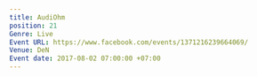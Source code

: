 ```yaml
---
title: AudiOhm
position: 21
Genre: Live
Event URL: https://www.facebook.com/events/1371216239664069/
Venue: DeN
Event date: 2017-08-02 07:00:00 +07:00
---
```


